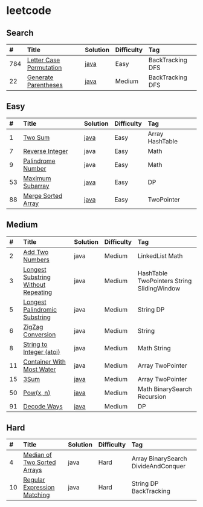# leetcode

## Search

| \#  | Title                                                                             | Solution                                                   | Difficulty | Tag              |
| :-- | :-------------------------------------------------------------------------------- | :--------------------------------------------------------- | :--------- | :--------------- |
| 784 | [Letter Case Permutation](https://leetcode.com/problems/letter-case-permutation/) | [java](src/com/bentleyxia/Easy/LetterCasePermutation.java) | Easy       | BackTracking DFS |
| 22  | [Generate Parentheses](https://leetcode.com/problems/generate-parentheses/)       | [java](src/com/bentleyxia/Medium/GenerateParentheses.java) | Medium     | BackTracking DFS |

## Easy

| \#  | Title                                                                   | Solution                                              | Difficulty | Tag             |
| :-- | :---------------------------------------------------------------------- | :---------------------------------------------------- | :--------- | :-------------- |
| 1   | [Two Sum](https://leetcode.com/problems/two-sum/)                       | [java](src/com/bentleyxia/Easy/TwoSum.java)           | Easy       | Array HashTable |
| 7   | [Reverse Integer](https://leetcode.com/problems/zigzag-conversion)      | java                                                  | Easy       | Math            |
| 9   | [Palindrome Number](https://leetcode.com/problems/palindrome-number/)   | java                                                  | Easy       | Math            |
| 53  | [Maximum Subarray](https://leetcode.com/problems/maximum-subarray/)     | [java](src/com/bentleyxia/Easy/MaximumSubarray.java)  | Easy       | DP              |
| 88  | [Merge Sorted Array](https://leetcode.com/problems/merge-sorted-array/) | [java](src/com/bentleyxia/Easy/MergeSortedArray.java) | Easy       | TwoPointer      |

## Medium

| \#  | Title                                                                                                                | Solution                                          | Difficulty | Tag                                        |
| :-- | :------------------------------------------------------------------------------------------------------------------- | :------------------------------------------------ | :--------- | :----------------------------------------- |
| 2   | [Add Two Numbers](https://leetcode.com/problems/add-two-numbers/)                                                    | java                                              | Medium     | LinkedList Math                            |
| 3   | [Longest Substring Without Repeating](https://leetcode.com/problems/longest-substring-without-repeating-characters/) | java                                              | Medium     | HashTable TwoPointers String SlidingWindow |
| 5   | [Longest Palindromic Substring](https://leetcode.com/problems/longest-palindromic-substring)                         | java                                              | Medium     | String DP                                  |
| 6   | [ZigZag Conversion](https://leetcode.com/problems/zigzag-conversion)                                                 | java                                              | Medium     | String                                     |
| 8   | [String to Integer (atoi)](https://leetcode.com/problems/string-to-integer-atoi/)                                    | java                                              | Medium     | Math String                                |
| 11  | [Container With Most Water](https://leetcode.com/problems/container-with-most-water)                                 | java                                              | Medium     | Array TwoPointer                           |
| 15  | [3Sum](https://leetcode.com/problems/3sum/)                                                                          | [java](src/com/bentleyxia/Medium/ThreeSum.java)   | Medium     | Array TwoPointer                           |
| 50  | [Pow(x, n)](https://leetcode.com/problems/powx-n/)                                                                   | [java](src/com/bentleyxia/Medium/Pow.java)        | Medium     | Math BinarySearch Recursion                |
| 91  | [Decode Ways](https://leetcode.com/problems/decode-ways/)                                                            | [java](src/com/bentleyxia/Medium/DecodeWays.java) | Medium     | DP                                         |

## Hard

| \#  | Title                                                                                     | Solution | Difficulty | Tag                                 |
| :-- | :---------------------------------------------------------------------------------------- | :------- | :--------- | :---------------------------------- |
| 4   | [Median of Two Sorted Arrays](https://leetcode.com/problems/median-of-two-sorted-arrays)  | java     | Hard       | Array BinarySearch DivideAndConquer |
| 10  | [Regular Expression Matching](https://leetcode.com/problems/regular-expression-matching/) | java     | Hard       | String DP BackTracking              |
